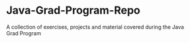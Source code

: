 # Java-Grad-Program-Repo
A collection of exercises, projects and material covered during the Java Grad Program
